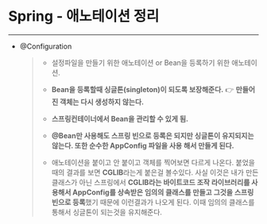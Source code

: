 # Spring - 애노테이션 정리

---

- @Configuration

  > - 설정파일을 만들기 위한 애노테이션 or Bean을 등록하기 위한 애노테이션.
  >
  > - **Bean을 등록할때 싱글톤(singleton)이 되도록 보장해준다.** 👉 **만들어진 객체는 다시 생성하지 않는다.**
  > - **스프링컨테이너에서 Bean을 관리할 수 있게 됨.**
  > - **@Bean만 사용해도 스프링 빈으로 등록은 되지만 싱글톤이 유지되지는 않는다. 또한 순수한 AppConfig 파일을 사용 해서 만들게 된다.**
  > - 애노테이션을 붙이고 안 붙이고 객체를 찍어보면 다르게 나온다. 붙었을 때의 결과를 보면 **CGLIB**라는게 붙은걸 볼수있다. 사실 이것은 내가 만든 클래스가 아닌 스프링에서 **CGLIB라는 바이트코드 조작 라이브러리를 사용해서 AppConfig를 상속받은 임의의 클래스를 만들고 그것을 스프링 빈으로 등록**했기 때문에 이런결과가 나오게 된다. 이때 임의의 클래스를 통해서 싱글톤이 되는것을 유지해준다.

